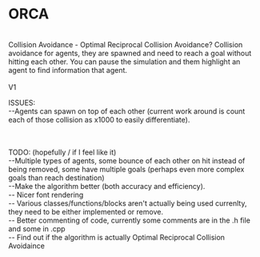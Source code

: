 # ORCA</br>
</br>
Collision Avoidance - Optimal Reciprocal Collision Avoidance? Collision avoidance for agents, they are spawned and need to reach a goal without hitting each other. You can pause the simulation and them highlight an agent to find information that agent.</br>
</br>
V1
</br>

ISSUES: </br>
--Agents can spawn on top of each other (current work around is count each of those collision as x1000 to easily differentiate).</br>
</br>
</br>

TODO: (hopefully / if I feel like it)</br>
--Multiple types of agents, some bounce of each other on hit instead of being removed, some have multiple goals (perhaps even more complex goals than reach destination)</br>
--Make the algorithm better (both accuracy and efficiency).</br>
-- Nicer font rendering </br>
-- Various classes/functions/blocks aren't actually being used currenlty, they need to be either implemented or remove. </br>
-- Better commenting of code, currently some comments are in the .h file and some in .cpp </br>
-- Find out if the algorithm is actually Optimal Reciprocal Collision Avoidaince </br>
</br>
</br>
